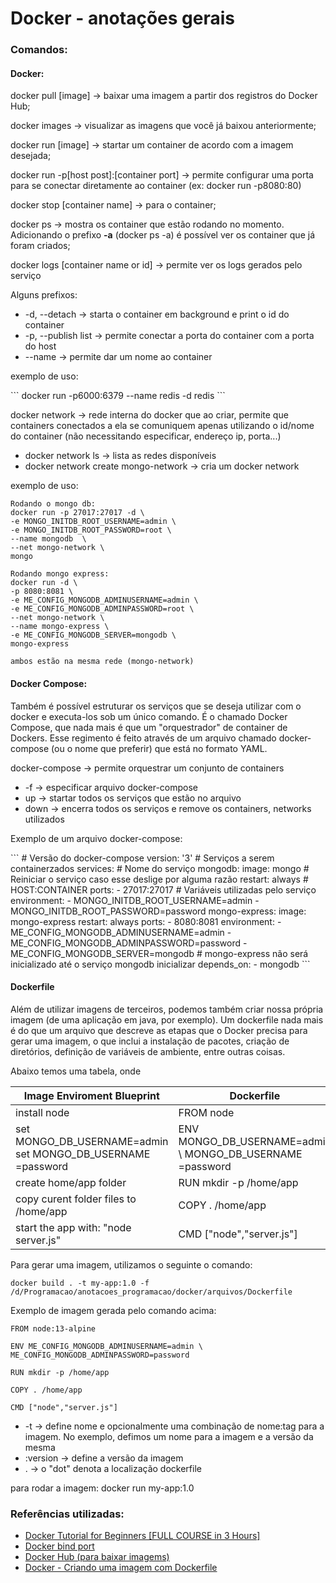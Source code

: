<h1>Docker - anotações gerais</h1>

<h3>Comandos:</h3>

<h4>Docker:</h4>

<p>docker pull [image] &#8594; baixar uma imagem a partir dos registros do Docker Hub;</p>

<p>docker images &#8594; visualizar as imagens que você já baixou anteriormente;</p>

<p>docker run [image] &#8594; startar um container de acordo com a imagem desejada;</p>

<p>docker run -p[host post]:[container port] &#8594; permite configurar uma porta para se conectar diretamente ao container (ex: docker run -p8080:80)</p>

<p>docker stop [container name] &#8594; para o container;</p>

<p>docker ps &#8594; mostra os container que estão rodando no momento. Adicionando o prefixo <b>-a</b> (docker ps -a) é possível ver os container que já foram criados;</p>

<p>docker logs [container name or id] &#8594; permite ver os logs gerados pelo serviço </p>

<p>Alguns prefixos:</p>
<ul>
<li>-d, --detach &#8594; starta o container em background e print o id do container </li>
<li>-p, --publish list  &#8594; permite conectar a porta do container com a porta do host</li>
<li> --name &#8594; permite dar um nome ao container </li>
</ul>

<p>exemplo de uso:</p>
```
docker run -p6000:6379 --name redis -d redis
```

<p>docker network &#8594; rede interna do docker que ao criar, permite que containers conectados a ela se comuniquem apenas utilizando o id/nome do container (não necessitando especificar, endereço ip, porta...)
</p>

<ul>
<li>docker network ls &#8594; lista as redes disponíveis</li>
<li>docker network create mongo-network &#8594; cria um docker network
</li>
</ul>

<p>exemplo de uso:</p>

```
Rodando o mongo db:
docker run -p 27017:27017 -d \
-e MONGO_INITDB_ROOT_USERNAME=admin \
-e MONGO_INITDB_ROOT_PASSWORD=root \
--name mongodb  \
--net mongo-network \
mongo

Rodando mongo express:
docker run -d \
-p 8080:8081 \
-e ME_CONFIG_MONGODB_ADMINUSERNAME=admin \
-e ME_CONFIG_MONGODB_ADMINPASSWORD=root \
--net mongo-network \
--name mongo-express \
-e ME_CONFIG_MONGODB_SERVER=mongodb \
mongo-express

ambos estão na mesma rede (mongo-network)
```

<h4>Docker Compose: </h4>
<p>Também é possível estruturar os serviços que se deseja utilizar com o docker e executa-los sob um único comando. É o chamado Docker Compose, que nada mais é que um "orquestrador" de container de Dockers. Esse regimento é feito através de um arquivo chamado docker-compose (ou o nome que preferir) que está no formato YAML.
</p>

docker-compose &#8594; permite orquestrar um conjunto de containers

<ul>
<li>-f &#8594; especificar arquivo docker-compose</li>
<li>up &#8594; startar todos os serviços que estão no arquivo</li>
<li>down &#8594; encerra todos os serviços e remove os containers, networks utilizados</li>
</ul>

<p>Exemplo de um arquivo docker-compose:</p>
```
# Versão do docker-compose
version: '3'
# Serviços a serem containerzados
services:
  # Nome do serviço
  mongodb:
    image: mongo
    # Reiniciar o serviço caso esse deslige por alguma razão
    restart: always
    # HOST:CONTAINER
    ports:
      - 27017:27017
    # Variáveis utilizadas pelo serviço
    environment:
      - MONGO_INITDB_ROOT_USERNAME=admin
      - MONGO_INITDB_ROOT_PASSWORD=password
  mongo-express:
    image: mongo-express
    restart: always
    ports:
      - 8080:8081
    environment:
      - ME_CONFIG_MONGODB_ADMINUSERNAME=admin
      - ME_CONFIG_MONGODB_ADMINPASSWORD=password
      - ME_CONFIG_MONGODB_SERVER=mongodb
    # mongo-express não será inicializado até o serviço mongodb inicializar
    depends_on:
      - mongodb
```

<h4>Dockerfile</h4>

<p>Além de utilizar imagens de terceiros, podemos também criar nossa própria imagem (de uma aplicação em java, por exemplo). Um dockerfile nada mais é do que um arquivo que descreve as etapas que o Docker precisa para gerar uma imagem, o que inclui a instalação de pacotes, criação de diretórios, definição de variáveis de ambiente, entre outras coisas.</p>

<p>Abaixo temos uma tabela, onde

|Image Enviroment Blueprint  | Dockerfile  |
|---|---|
| install node  | FROM node  |
| set MONGO_DB_USERNAME=admin set MONGO_DB_USERNAME =password | ENV MONGO_DB_USERNAME=admin \ MONGO_DB_USERNAME =password |
|create home/app folder| RUN mkdir -p /home/app|
| copy curent folder files to /home/app| COPY . /home/app
| start the app with: "node server.js"| CMD ["node","server.js"]

Para gerar uma imagem, utilizamos o seguinte o comando:

```
docker build . -t my-app:1.0 -f /d/Programacao/anotacoes_programacao/docker/arquivos/Dockerfile
```

<p>Exemplo de imagem gerada pelo comando acima:</p>

```
FROM node:13-alpine

ENV ME_CONFIG_MONGODB_ADMINUSERNAME=admin \ 
ME_CONFIG_MONGODB_ADMINPASSWORD=password

RUN mkdir -p /home/app

COPY . /home/app

CMD ["node","server.js"]
```

<ul>
<li>-t &#8594; define nome e opcionalmente uma combinação de nome:tag para a imagem. No exemplo, defimos um nome para a imagem e a versão da mesma</li>
<li>:version &#8594; define a versão da imagem</li>
<li> . &#8594; o "dot" denota a localização dockerfile</li>
</ul>

<p>para rodar a imagem: docker run my-app:1.0</p>




<h3>Referências utilizadas:</h3>

<ul>
<li> <a href="https://www.youtube.com/watch?v=3c-iBn73dDE">Docker Tutorial for Beginners [FULL COURSE in 3 Hours]</a></li>
<li><a href="https://betterprogramming.pub/how-does-docker-port-binding-work-b089f23ca4c8">Docker bind port</a></li>
<li><a href="https://hub.docker.com/">Docker Hub (para baixar imagems)</a></li>
<li><a href="http://www.macoratti.net/19/02/dock_imgfile1.htm">Docker - Criando uma imagem com Dockerfile</a></li>
</ul>
